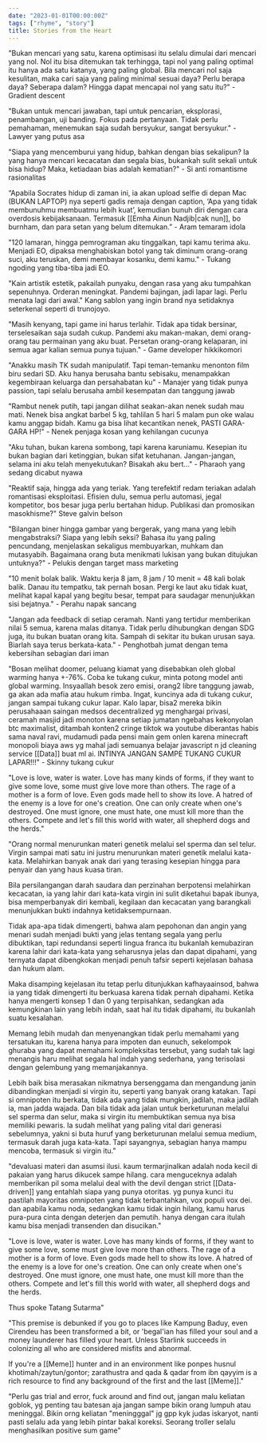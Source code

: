 ```yaml
---
date: "2023-01-01T00:00:00Z"
tags: ["rhyme", "story"]
title: Stories from the Heart
---
```


"Bukan mencari yang satu, karena optimisasi itu selalu dimulai dari mencari yang nol. Nol itu bisa ditemukan tak terhingga, tapi nol yang paling optimal itu hanya ada satu katanya, yang paling global. Bila mencari nol saja kesulitan, maka cari saja yang paling minimal sesuai daya? Perlu berapa daya? Seberapa dalam? Hingga dapat mencapai nol yang satu itu?" - Gradient descent

"Bukan untuk mencari jawaban, tapi untuk pencarian, eksplorasi, penambangan, uji banding. Fokus pada pertanyaan. Tidak perlu pemahaman, menemukan saja sudah bersyukur, sangat bersyukur." - Lawyer yang putus asa

"Siapa yang mencemburui yang hidup, bahkan dengan bias sekalipun? Ia yang hanya mencari kecacatan dan segala bias, bukankah sulit sekali untuk bisa hidup? Maka, ketiadaan bias adalah kematian?" - Si anti romantisme rasionalitas

“Apabila Socrates hidup di zaman ini, ia akan upload selfie di depan Mac (BUKAN LAPTOP) nya seperti gadis remaja dengan caption, ‘Apa yang tidak membunuhmu membuatmu lebih kuat’, kemudian bunuh diri dengan cara overdosis kebijaksanaan. Termasuk [[Emha Ainun Nadjib|cak nun]], bo burnham, dan para setan yang belum ditemukan.” - Aram temaram idola

"120 lamaran, hingga pemrograman aku tinggalkan, tapi kamu terima aku. Menjadi EO, dipaksa menghabiskan botol yang tak diminum orang-orang suci, aku teruskan, demi membayar kosanku, demi kamu." - Tukang ngoding yang tiba-tiba jadi EO.

"Kain artistik estetik, pakailah punyaku, dengan rasa yang aku tumpahkan sepenuhnya. Orderan meningkat. Pandemi bajingan, jadi lapar lagi. Perlu menata lagi dari awal." Kang sablon yang ingin brand nya setidaknya seterkenal seperti di trunojoyo.

"Masih kenyang, tapi game ini harus terlahir. Tidak apa tidak bersinar, terselesaikan saja sudah cukup. Pandemi aku makan-makan, demi orang-orang tau permainan yang aku buat. Persetan orang-orang kelaparan, ini semua agar kalian semua punya tujuan." - Game developer hikkikomori 

"Anakku masih TK sudah manipulatif. Tapi teman-temanku menonton film biru sedari SD. Aku hanya berusaha bantu sebisaku, menampakkan kegembiraan keluarga dan persahabatan ku" - Manajer yang tidak punya passion, tapi selalu berusaha ambil kesempatan dan tanggung jawab

"Rambut nenek putih, tapi jangan dilihat seakan-akan nenek sudah mau mati. Nenek bisa angkat barbel 5 kg, tahlilan 5 hari 5 malam pun oke walau kamu anggap bidah. Kamu ga bisa lihat kecantikan nenek, PASTI GARA-GARA HP!" - Nenek penjaga kosan yang kehilangan cucunya

"Aku tuhan, bukan karena sombong, tapi karena karuniamu. Kesepian itu bukan bagian dari ketinggian, bukan sifat ketuhanan. Jangan-jangan, selama ini aku telah menyekutukan? Bisakah aku bert..." - Pharaoh yang sedang dicabut nyawa

"Reaktif saja, hingga ada yang teriak. Yang terefektif redam teriakan adalah romantisasi eksploitasi. Efisien dulu, semua perlu automasi, jegal kompetitor, bos besar juga perlu bertahan hidup. Publikasi dan promosikan masokhisme?" Steve galvin belson

"Bilangan biner hingga gambar yang bergerak, yang mana yang lebih mengabstraksi? Siapa yang lebih seksi? Bahasa itu yang paling pencundang, menjelaskan sekaligus membuyarkan, muhkam dan mutasyabih. Bagaimana orang buta menikmati lukisan yang bukan ditujukan untuknya?" - Pelukis dengan target mass marketing

"10 menit bolak balik. Waktu kerja 8 jam, 8 jam / 10 menit = 48 kali bolak balik. Danau itu tempatku, tak pernah bosan. Pergi ke laut aku tidak kuat, melihat kapal kapal yang begitu besar, tempat para saudagar menunjukkan sisi bejatnya." - Perahu napak sancang

"Jangan ada feedback di setiap ceramah. Nanti yang tertidur memberikan nilai 5 semua, karena malas ditanya. Tidak perlu dihubungkan dengan SDG juga, itu bukan buatan orang kita. Sampah di sekitar itu bukan urusan saya. Biarlah saya terus berkata-kata." - Penghotbah jumat dengan tema kebersihan sebagian dari iman

"Bosan melihat doomer, peluang kiamat yang disebabkan oleh global warming hanya +-76%. Coba ke tukang cukur, minta potong model anti global warming. Insyaallah besok zero emisi, orang2 libre tanggung jawab, ga akan ada mafia atau hukum rimba. Ingat, kuncinya ada di tukang cukur, jangan sampai tukang cukur lapar. Kalo lapar, bisa2 mereka bikin perusahaaan saingan medsos decentralized yg menghargai privasi, ceramah masjid jadi monoton karena setiap jumatan ngebahas kekonyolan btc maximalist, ditambah konten2 cringe tiktok wa youtube diberantas habis sama naval ravi, mudamudi pada pensi main gem onlen karena minecraft monopoli biaya aws yg mahal jadi semuanya belajar javascript n jd cleaning service [[Data]] buat ml ai. INTINYA JANGAN SAMPE TUKANG CUKUR LAPAR!!!" - Skinny tukang cukur

"Love is love, water is water. Love has many kinds of forms, if they want to give some love, some must give love more than others. The rage of a mother is a form of love. Even gods made hell to show its love. A hatred of the enemy is a love for one's creation. One can only create when one's destroyed. One must ignore, one must hate, one must kill more than the others. Compete and let's fill this world with water, all shepherd dogs and the herds."

"Orang normal menurunkan materi genetik melalui sel sperma dan sel telur. Virgin sampai mati satu ini justru menurunkan materi genetik melalui kata-kata. Melahirkan banyak anak dari yang terasing kesepian hingga para penyair dan yang haus kuasa tiran. 

Bila persilangangan darah saudara dan perzinahan berpotensi melahirkan kecacatan, ia yang lahir dari kata-kata virgin ini sulit diketahui bapak ibunya, bisa memperbanyak diri kembali, kegilaan dan kecacatan yang barangkali menunjukkan bukti indahnya ketidaksempurnaan. 

Tidak apa-apa tidak dimengerti, bahwa alam pepohonan dan angin yang menari sudah menjadi bukti yang jelas tentang segala yang perlu dibuktikan, tapi redundansi seperti lingua franca itu bukanlah kemubaziran karena lahir dari kata-kata yang seharusnya jelas dan dapat dipahami, yang ternyata dapat dibengkokan menjadi penuh tafsir seperti kejelasan bahasa dan hukum alam. 

Maka disamping kejelasan itu tetap perlu ditunjukkan kafhayaainsod, bahwa ia yang tidak dimengerti itu berkuasa karena tidak pernah dipahami. Ketika hanya mengerti konsep 1 dan 0 yang terpisahkan, sedangkan ada kemungkinan lain yang lebih indah, saat hal itu tidak dipahami, itu bukanlah suatu kesalahan. 

Memang lebih mudah dan menyenangkan tidak perlu memahami yang tersatukan itu, karena hanya para impoten dan eunuch, sekelompok ghuraba yang dapat memahami kompleksitas tersebut, yang sudah tak lagi menangis haru melihat segala hal indah yang sederhana, yang terisolasi dengan gelembung yang memanjakannya. 

Lebih baik bisa merasakan nikmatnya bersenggama dan mengandung janin dibandingkan menjadi si virgin itu, seperti yang banyak orang katakan. Tapi si omnipoten itu berkata, tidak ada yang tidak mungkin, jadilah, maka jadilah ia, man jadda wajada. Dan bila tidak ada jalan untuk berketurunan melalui sel sperma dan selur, maka si virgin itu membuktikan semua nya bisa memiliki pewaris. Ia sudah melihat yang paling vital dari generasi sebelumnya, yakni si buta huruf yang berketurunan melalui semua medium, termasuk darah juga kata-kata. Tapi sayangnya, sebagian hanya mampu mencoba, termasuk si virgin itu."

"devaluasi materi dan asumsi ilusi. kaum termarjinalkan adalah noda kecil di pakaian yang harus dikucek sampe hilang. cara menguceknya adalah memberikan pil soma melalui deal with the devil dengan strict [[Data-driven]] yang entahlah siapa yang punya otoritas. yg punya kunci itu pastilah mayoritas omnipoten yang tidak terbantahkan, vox populi vox dei. dan apabila kamu noda, sedangkan kamu tidak ingin hilang, kamu harus pura-pura cinta dengan deterjen dan pemutih. hanya dengan cara itulah kamu bisa menjadi transenden dan disucikan."

"Love is love, water is water. Love has many kinds of forms, if they want to give some love, some must give love more than others. The rage of a mother is a form of love. Even gods made hell to show its love. A hatred of the enemy is a love for one's creation. One can only create when one's destroyed. One must ignore, one must hate, one must kill more than the others. Compete and let's fill this world with water, all shepherd dogs and the herds.

Thus spoke Tatang Sutarma"

"This premise is debunked if you go to places like Kampung Baduy, even Cirendeu has been transformed a bit, or 'begal'ian has filled your soul and a money launderer has filled your heart. Unless Starlink succeeds in colonizing all who are considered misfits and abnormal. 

If you're a [[Meme]] hunter and in an environment like ponpes husnul khotimah/zaytun/gontor; zarathustra and qada & qadar from ibn qayyim is a rich resource to find any background of the first and the last [[Meme]]."

"Perlu gas trial and error, fuck around and find out, jangan malu keliatan goblok, yg penting tau batesan aja jangan sampe bikin orang lumpuh atau meninggal. Bikin orng keliatan "meningggal" jg gpp kyk judas iskaryot, nanti pasti selalu ada yang lebih pintar bakal koreksi. Seorang troller selalu menghasilkan positive sum game"



